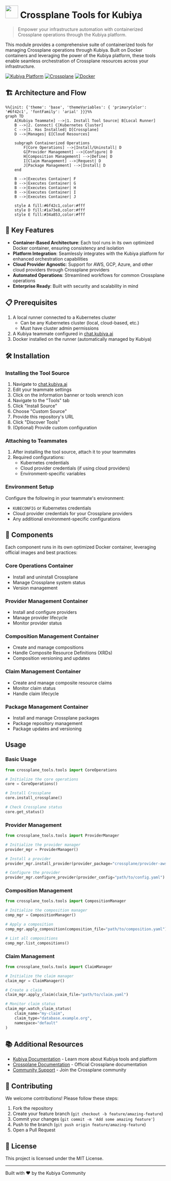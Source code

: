 # <img src="https://raw.githubusercontent.com/crossplane/crossplane/master/docs/media/logo.png" width="40" /> Crossplane Tools for Kubiya

> Empower your infrastructure automation with containerized Crossplane operations through the Kubiya platform.

This module provides a comprehensive suite of containerized tools for managing Crossplane operations through Kubiya. Built on Docker containers and leveraging the power of the Kubiya platform, these tools enable seamless orchestration of Crossplane resources across your infrastructure.

[![Kubiya Platform](https://img.shields.io/badge/Kubiya-Platform-blue)](https://chat.kubiya.ai)
[![Crossplane](https://img.shields.io/badge/Crossplane-Managed-purple)](https://crossplane.io)
[![Docker](https://img.shields.io/badge/Docker-Powered-blue)](https://www.docker.com)

## 🏗️ Architecture and Flow

```mermaid
%%{init: {'theme': 'base', 'themeVariables': { 'primaryColor': '#6f42c1', 'fontFamily': 'arial' }}}%%
graph TD
    A[Kubiya Teammate] -->|1. Install Tool Source| B[Local Runner]
    B -->|2. Connect| C[Kubernetes Cluster]
    C -->|3. Has Installed| D[Crossplane]
    D -->|Manages| E[Cloud Resources]
    
    subgraph Containerized Operations
        F[Core Operations] -->|Install/Uninstall| D
        G[Provider Management] -->|Configure| D
        H[Composition Management] -->|Define| D
        I[Claim Management] -->|Request| D
        J[Package Management] -->|Install| D
    end
    
    B -->|Executes Container| F
    B -->|Executes Container| G
    B -->|Executes Container| H
    B -->|Executes Container| I
    B -->|Executes Container| J

    style A fill:#6f42c1,color:#fff
    style D fill:#1a73e8,color:#fff
    style E fill:#34a853,color:#fff
```

## 🚀 Key Features

- **Container-Based Architecture**: Each tool runs in its own optimized Docker container, ensuring consistency and isolation
- **Platform Integration**: Seamlessly integrates with the Kubiya platform for enhanced orchestration capabilities
- **Cloud Provider Agnostic**: Support for AWS, GCP, Azure, and other cloud providers through Crossplane providers
- **Automated Operations**: Streamlined workflows for common Crossplane operations
- **Enterprise Ready**: Built with security and scalability in mind

## 📋 Prerequisites

1. A local runner connected to a Kubernetes cluster
   - Can be any Kubernetes cluster (local, cloud-based, etc.)
   - Must have cluster admin permissions
2. A Kubiya teammate configured in [chat.kubiya.ai](https://chat.kubiya.ai)
3. Docker installed on the runner (automatically managed by Kubiya)

## 🛠️ Installation

### Installing the Tool Source

1. Navigate to [chat.kubiya.ai](https://chat.kubiya.ai)
2. Edit your teammate settings
3. Click on the information banner or tools wrench icon
4. Navigate to the "Tools" tab
5. Click "Install Source"
6. Choose "Custom Source"
7. Provide this repository's URL
8. Click "Discover Tools"
9. (Optional) Provide custom configuration

### Attaching to Teammates

1. After installing the tool source, attach it to your teammates
2. Required configurations:
   - Kubernetes credentials
   - Cloud provider credentials (if using cloud providers)
   - Environment-specific variables

### Environment Setup

Configure the following in your teammate's environment:
- `KUBECONFIG` or Kubernetes credentials
- Cloud provider credentials for your Crossplane providers
- Any additional environment-specific configurations

## 🔧 Components

Each component runs in its own optimized Docker container, leveraging official images and best practices:

### Core Operations Container
- Install and uninstall Crossplane
- Manage Crossplane system status
- Version management

### Provider Management Container
- Install and configure providers
- Manage provider lifecycle
- Monitor provider status

### Composition Management Container
- Create and manage compositions
- Handle Composite Resource Definitions (XRDs)
- Composition versioning and updates

### Claim Management Container
- Create and manage composite resource claims
- Monitor claim status
- Handle claim lifecycle

### Package Management Container
- Install and manage Crossplane packages
- Package repository management
- Package updates and versioning

## Usage

### Basic Usage

```python
from crossplane_tools.tools import CoreOperations

# Initialize the core operations
core = CoreOperations()

# Install Crossplane
core.install_crossplane()

# Check Crossplane status
core.get_status()
```

### Provider Management

```python
from crossplane_tools.tools import ProviderManager

# Initialize the provider manager
provider_mgr = ProviderManager()

# Install a provider
provider_mgr.install_provider(provider_package="crossplane/provider-aws:v0.24.1")

# Configure the provider
provider_mgr.configure_provider(provider_config="path/to/config.yaml")
```

### Composition Management

```python
from crossplane_tools.tools import CompositionManager

# Initialize the composition manager
comp_mgr = CompositionManager()

# Apply a composition
comp_mgr.apply_composition(composition_file="path/to/composition.yaml")

# List all compositions
comp_mgr.list_compositions()
```

### Claim Management

```python
from crossplane_tools.tools import ClaimManager

# Initialize the claim manager
claim_mgr = ClaimManager()

# Create a claim
claim_mgr.apply_claim(claim_file="path/to/claim.yaml")

# Monitor claim status
claim_mgr.watch_claim_status(
    claim_name="my-claim",
    claim_type="database.example.org",
    namespace="default"
)
```

## 📚 Additional Resources

- [Kubiya Documentation](https://docs.kubiya.ai) - Learn more about Kubiya tools and platform
- [Crossplane Documentation](https://crossplane.io/docs) - Official Crossplane documentation
- [Community Support](https://slack.crossplane.io) - Join the Crossplane community

## 🤝 Contributing

We welcome contributions! Please follow these steps:

1. Fork the repository
2. Create your feature branch (`git checkout -b feature/amazing-feature`)
3. Commit your changes (`git commit -m 'Add some amazing feature'`)
4. Push to the branch (`git push origin feature/amazing-feature`)
5. Open a Pull Request

## 📄 License

This project is licensed under the MIT License. 

---
Built with ❤️ by the Kubiya Community 
